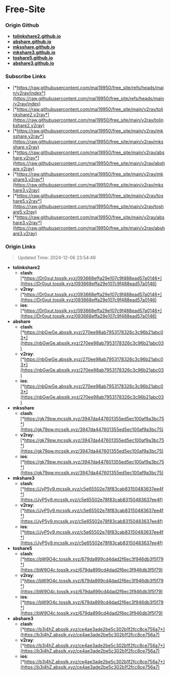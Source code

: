 # Free-Site

### Origin Github

- [**tolinkshare2.github.io**](https://github.com/tolinkshare2/tolinkshare2.github.io)
- [**abshare.github.io**](https://github.com/abshare/abshare.github.io)
- [**mksshare.github.io**](https://github.com/mksshare/mksshare.github.io)
- [**mkshare3.github.io**](https://github.com/mkshare3/mkshare3.github.io)
- [**toshare5.github.io**](https://github.com/toshare5/toshare5.github.io)
- [**abshare3.github.io**](https://github.com/abshare3/abshare3.github.io)

### Subscribe Links

- [*https://raw.githubusercontent.com/mai19950/free_site/refs/heads/main/v2ray/index*](https://raw.githubusercontent.com/mai19950/free_site/refs/heads/main/v2ray/index)
- [*https://raw.githubusercontent.com/mai19950/free_site/main/v2ray/tolinkshare2.v2ray*](https://raw.githubusercontent.com/mai19950/free_site/main/v2ray/tolinkshare2.v2ray)
- [*https://raw.githubusercontent.com/mai19950/free_site/main/v2ray/mksshare.v2ray*](https://raw.githubusercontent.com/mai19950/free_site/main/v2ray/mksshare.v2ray)
- [*https://raw.githubusercontent.com/mai19950/free_site/main/v2ray/abshare.v2ray*](https://raw.githubusercontent.com/mai19950/free_site/main/v2ray/abshare.v2ray)
- [*https://raw.githubusercontent.com/mai19950/free_site/main/v2ray/mkshare3.v2ray*](https://raw.githubusercontent.com/mai19950/free_site/main/v2ray/mkshare3.v2ray)
- [*https://raw.githubusercontent.com/mai19950/free_site/main/v2ray/toshare5.v2ray*](https://raw.githubusercontent.com/mai19950/free_site/main/v2ray/toshare5.v2ray)
- [*https://raw.githubusercontent.com/mai19950/free_site/main/v2ray/abshare3.v2ray*](https://raw.githubusercontent.com/mai19950/free_site/main/v2ray/abshare3.v2ray)

### Origin Links

> Updated Time: 2024-12-06 23:54:49

- **tolinkshare2**
  - **clash**: [*https://Dr0xut.tosslk.xyz/093668effa29e107c9f488ead57a0146*](https://Dr0xut.tosslk.xyz/093668effa29e107c9f488ead57a0146)
  - **v2ray**: [*https://Dr0xut.tosslk.xyz/093668effa29e107c9f488ead57a0146*](https://Dr0xut.tosslk.xyz/093668effa29e107c9f488ead57a0146)
  - **ios**: [*https://Dr0xut.tosslk.xyz/093668effa29e107c9f488ead57a0146*](https://Dr0xut.tosslk.xyz/093668effa29e107c9f488ead57a0146)
- **abshare**
  - **clash**: [*https://nbGwGe.absslk.xyz/270ee98ab7953178326c3c96b21abc03*](https://nbGwGe.absslk.xyz/270ee98ab7953178326c3c96b21abc03)
  - **v2ray**: [*https://nbGwGe.absslk.xyz/270ee98ab7953178326c3c96b21abc03*](https://nbGwGe.absslk.xyz/270ee98ab7953178326c3c96b21abc03)
  - **ios**: [*https://nbGwGe.absslk.xyz/270ee98ab7953178326c3c96b21abc03*](https://nbGwGe.absslk.xyz/270ee98ab7953178326c3c96b21abc03)
- **mksshare**
  - **clash**: [*https://gk79pw.mcsslk.xyz/3947da447601355ed5ec100af9a3bc75*](https://gk79pw.mcsslk.xyz/3947da447601355ed5ec100af9a3bc75)
  - **v2ray**: [*https://gk79pw.mcsslk.xyz/3947da447601355ed5ec100af9a3bc75*](https://gk79pw.mcsslk.xyz/3947da447601355ed5ec100af9a3bc75)
  - **ios**: [*https://gk79pw.mcsslk.xyz/3947da447601355ed5ec100af9a3bc75*](https://gk79pw.mcsslk.xyz/3947da447601355ed5ec100af9a3bc75)
- **mkshare3**
  - **clash**: [*https://JyP5y9.mcsslk.xyz/c5e65502e78f83cab83150483637ee4f*](https://JyP5y9.mcsslk.xyz/c5e65502e78f83cab83150483637ee4f)
  - **v2ray**: [*https://JyP5y9.mcsslk.xyz/c5e65502e78f83cab83150483637ee4f*](https://JyP5y9.mcsslk.xyz/c5e65502e78f83cab83150483637ee4f)
  - **ios**: [*https://JyP5y9.mcsslk.xyz/c5e65502e78f83cab83150483637ee4f*](https://JyP5y9.mcsslk.xyz/c5e65502e78f83cab83150483637ee4f)
- **toshare5**
  - **clash**: [*https://bW9O4c.tosslk.xyz/679da899cd4dad2f6ec3f946db3f5f79*](https://bW9O4c.tosslk.xyz/679da899cd4dad2f6ec3f946db3f5f79)
  - **v2ray**: [*https://bW9O4c.tosslk.xyz/679da899cd4dad2f6ec3f946db3f5f79*](https://bW9O4c.tosslk.xyz/679da899cd4dad2f6ec3f946db3f5f79)
  - **ios**: [*https://bW9O4c.tosslk.xyz/679da899cd4dad2f6ec3f946db3f5f79*](https://bW9O4c.tosslk.xyz/679da899cd4dad2f6ec3f946db3f5f79)
- **abshare3**
  - **clash**: [*https://b3i4hZ.absslk.xyz/ce4ae3ade2be5c302b1f2fcc8ce756a7*](https://b3i4hZ.absslk.xyz/ce4ae3ade2be5c302b1f2fcc8ce756a7)
  - **v2ray**: [*https://b3i4hZ.absslk.xyz/ce4ae3ade2be5c302b1f2fcc8ce756a7*](https://b3i4hZ.absslk.xyz/ce4ae3ade2be5c302b1f2fcc8ce756a7)
  - **ios**: [*https://b3i4hZ.absslk.xyz/ce4ae3ade2be5c302b1f2fcc8ce756a7*](https://b3i4hZ.absslk.xyz/ce4ae3ade2be5c302b1f2fcc8ce756a7)
